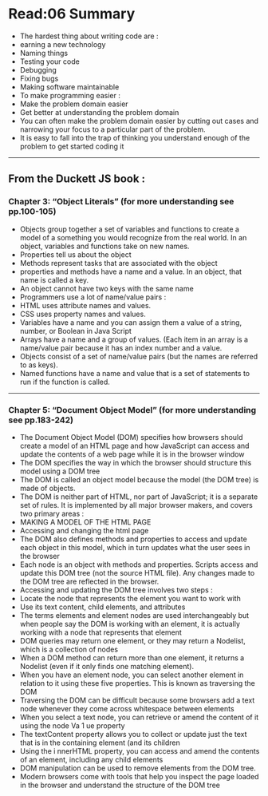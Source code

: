 # Read:06 Summary
* The hardest thing about writing code are :
 * earning a new technology
 * Naming things
 * Testing your code
 * Debugging
 * Fixing bugs
 * Making software maintainable
* To make programming easier :
 * Make the problem domain easier
 * Get better at understanding the problem domain
* You can often make the problem domain easier by cutting out cases and narrowing your focus to a particular part of the problem.
* It is easy to fall into the trap of thinking you understand enough of the problem to get started coding it

------------------------------------------------------------------------------------------------------------------------------------

## From the Duckett JS book :
### Chapter 3: “Object Literals” (for more understanding see pp.100-105)

* Objects group together a set of variables and functions to create a model of a something you would recognize from the real world. In an object, variables and functions take on new names. 
* Properties tell us about the object
* Methods represent tasks that are associated with the object
* properties and methods have a name and a value. In an object, that name is called a key.
* An object cannot have two keys with the same name
* Programmers use a lot of name/value pairs :
 * HTML uses attribute names and values.
 * CSS uses property names and values.
* Variables have a name and you can assign them a value of a string, number, or Boolean in Java Script
* Arrays have a name and a group of values. (Each item in an array is a name/value pair because it has an index number and a value.
* Objects consist of a set of name/value pairs (but the names are referred to as keys). 
* Named functions have a name and value that is a set of statements to run if the function is called.

-----------------------------------------------------------------------------------------------------------------------------------

### Chapter 5: “Document Object Model” (for more understanding see pp.183-242)

* The Document Object Model (DOM) specifies how browsers should create a model of an HTML page and how JavaScript can access and update the contents of a web page while it is in the browser window
* The DOM specifies the way in which the browser should structure this model using a DOM tree
* The DOM is called an object model because the model (the DOM tree) is made of objects. 
* The DOM is neither part of HTML, nor part of JavaScript; it is a separate set of rules. It is implemented by all major browser makers, and covers two primary areas :
 * MAKING A MODEL OF THE HTML PAGE 
 * Accessing and changing the html page
* The DOM also defines methods and properties to access and update each object in this model, which in turn updates what the user sees in the browser
* Each node is an object with methods and properties. Scripts access and update this DOM tree (not the source HTML file). Any changes made to the DOM tree are reflected in the browser.
* Accessing and updating the DOM tree involves two steps :
 * Locate the node that represents the element you want to work with
 * Use its text content, child elements, and attributes
* The terms elements and element nodes are used interchangeably but when people say the DOM is working with an element, it is actually working with a node that represents that element
* DOM queries may return one element, or they may return a Nodelist, which is a collection of nodes
* When a DOM method can return more than one element, it returns a Nodelist (even if it only finds one matching element). 
* When you have an element node, you can select another element in relation to it using these five properties. This is known as traversing the DOM
* Traversing the DOM can be difficult because some browsers add a text node whenever they come across whitespace between elements
* When you select a text node, you can retrieve or amend the content of it using the node Va 1 ue property
* The textContent property allows you to collect or update just the text that is in the containing element (and its children
* Using the i nnerHTML property, you can access and amend the contents of an element, including any child elements
* DOM manipulation can be used to remove elements from the DOM tree. 
* Modern browsers come with tools that help you inspect the page loaded in the browser and understand the structure of the DOM tree
